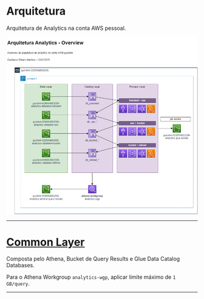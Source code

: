 # Arquitetura

Arquitetura de Analytics na conta AWS pessoal.

![](./imagens/arquitetura-analytics-Overview.png)

---

# [Common Layer](./common_layer/)

Composta pelo Athena, Bucket de Query Results e Glue Data Catalog Databases.

Para o Athena Workgroup `analytics-wgp`, aplicar limite máximo de `1 GB/query`.

---
